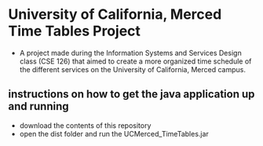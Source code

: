 University of California, Merced Time Tables Project
====================================================

+ A project made during the Information Systems and Services Design class (CSE 126) that aimed to create a more organized time schedule of the different services on the University of California, Merced campus.

 instructions on how to get the java application up and running 
-------------------------------------------------------------------------------
- download the contents of this repository
- open the dist folder and run the UCMerced_TimeTables.jar
